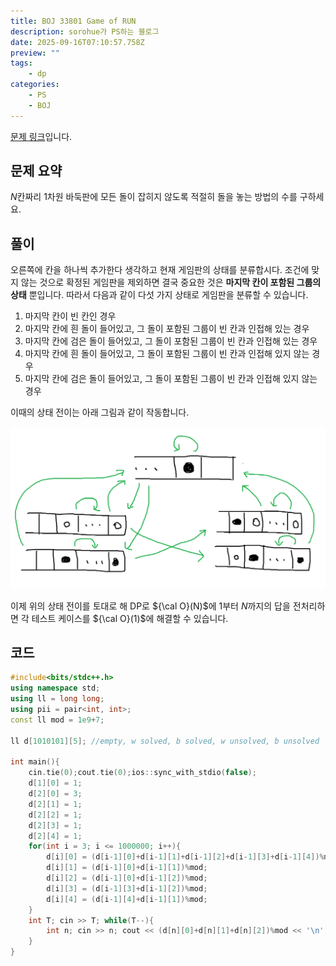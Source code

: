 ```yaml
---
title: BOJ 33801 Game of RUN
description: sorohue가 PS하는 블로그
date: 2025-09-16T07:10:57.758Z
preview: ""
tags:
    - dp
categories:
    - PS
    - BOJ
---
```


[문제 링크](https://boj.kr/33801)입니다.

## 문제 요약

$N$칸짜리 1차원 바둑판에 모든 돌이 잡히지 않도록 적절히 돌을 놓는 방법의 수를 구하세요.

## 풀이

오른쪽에 칸을 하나씩 추가한다 생각하고 현재 게임판의 상태를 분류합시다. 조건에 맞지 않는 것으로 확정된 게임판을 제외하면 결국 중요한 것은 **마지막 칸이 포함된 그룹의 상태** 뿐입니다. 따라서 다음과 같이 다섯 가지 상태로 게임판을 분류할 수 있습니다.

1. 마지막 칸이 빈 칸인 경우
2. 마지막 칸에 흰 돌이 들어있고, 그 돌이 포함된 그룹이 빈 칸과 인접해 있는 경우
3. 마지막 칸에 검은 돌이 들어있고, 그 돌이 포함된 그룹이 빈 칸과 인접해 있는 경우
4. 마지막 칸에 흰 돌이 들어있고, 그 돌이 포함된 그룹이 빈 칸과 인접해 있지 않는 경우
5. 마지막 칸에 검은 돌이 들어있고, 그 돌이 포함된 그룹이 빈 칸과 인접해 있지 않는 경우

이때의 상태 전이는 아래 그림과 같이 작동합니다.

![DP의 상태 전이 그래프](/assets/img/2025-09-16-boj-33801/graph.png)

이제 위의 상태 전이를 토대로 해 DP로 ${\cal O}(N)$에 $1$부터 $N$까지의 답을 전처리하면 각 테스트 케이스를 ${\cal O}(1)$에 해결할 수 있습니다.

## 코드

```cpp
#include<bits/stdc++.h>
using namespace std;
using ll = long long;
using pii = pair<int, int>;
const ll mod = 1e9+7;

ll d[1010101][5]; //empty, w solved, b solved, w unsolved, b unsolved

int main(){
    cin.tie(0);cout.tie(0);ios::sync_with_stdio(false);
    d[1][0] = 1;
    d[2][0] = 3;
    d[2][1] = 1;
    d[2][2] = 1;
    d[2][3] = 1;
    d[2][4] = 1;
    for(int i = 3; i <= 1000000; i++){
        d[i][0] = (d[i-1][0]+d[i-1][1]+d[i-1][2]+d[i-1][3]+d[i-1][4])%mod;
        d[i][1] = (d[i-1][0]+d[i-1][1])%mod;
        d[i][2] = (d[i-1][0]+d[i-1][2])%mod;
        d[i][3] = (d[i-1][3]+d[i-1][2])%mod;
        d[i][4] = (d[i-1][4]+d[i-1][1])%mod;
    }
    int T; cin >> T; while(T--){
        int n; cin >> n; cout << (d[n][0]+d[n][1]+d[n][2])%mod << '\n';
    }
}
```
